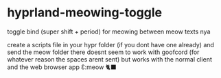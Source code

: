 # hyprland-meowing-toggle
toggle bind (super shift + period) for meowing between meow texts nya

create a scripts file in your hypr folder (if you dont have one already) and send the meow folder there
doesnt seem to work with goofcord (for whatever reason the spaces arent sent) but works with the normal client and the web browser app Ɛ:meow 🐈‍⬛
